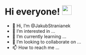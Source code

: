 # Hi everyone! <img src="https://raw.githubusercontent.com/MartinHeinz/MartinHeinz/master/wave.gif" width="30px">

- 👋 Hi, I’m @JakubStranianek
- 👀 I’m interested in ...
- 🌱 I’m currently learning ...
- 💞️ I’m looking to collaborate on ...
- 📫 How to reach me ...

<!---
JakubStranianek/JakubStranianek is a ✨ special ✨ repository because its `README.md` (this file) appears on your GitHub profile.
You can click the Preview link to take a look at your changes.
--->
